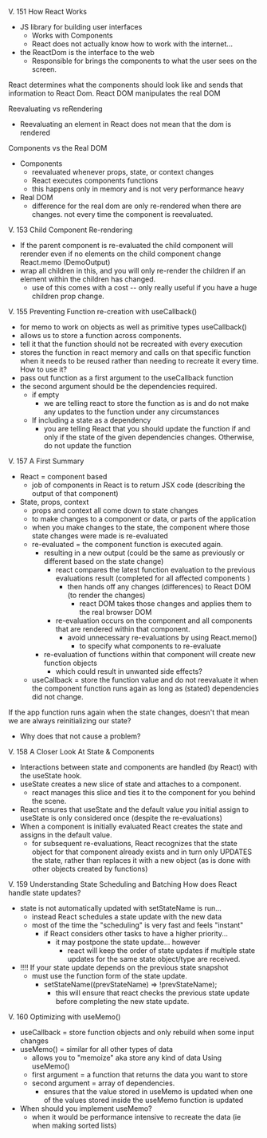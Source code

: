 V. 151 How React Works 
- JS library for building user interfaces
  - Works with Components 
  - React does not actually know how to work with the internet... 
- the ReactDom is the interface to the web
  - Responsible for brings the components to what the user sees on the screen. 

React determines what the components should look like and sends that information to React Dom.
React DOM manipulates the real DOM 

Reevaluating vs reRendering 
- Reevaluating an element in React does not mean that the dom is rendered

Components vs the Real DOM 
- Components 
  - reevaluated whenever props, state, or context changes
  - React executes components functions 
  - this happens only in memory and is not very performance heavy
- Real DOM
  - difference for the real dom are only re-rendered when there are changes. not every time the component is reevaluated.

V. 153 Child Component Re-rendering 
- If the parent component is re-evaluated the child component will rerender even if no elements on the child component change
React.memo (DemoOutput)
- wrap all children in this, and you will only re-render the children if an element within the children has changed. 
  - use of this comes with a cost -- only really useful if you have a huge children prop change. 

V. 155 Preventing Function re-creation with useCallback()
-  for memo to work on objects as well as primitive types
useCallback()
- allows us to store a function across components. 
- tell it that the function should not be recreated with every execution
- stores the function in react memory and calls on that specific function when it needs to be reused rather than needing to recreate it every time. 
How to use it? 
- pass out function as a first argument to the useCallback function
- the second argument should be the dependencies required. 
  - if empty 
    - we are telling react to store the function as is and do not make any updates to the function under any circumstances 
  - If including a state as a dependency 
    - you are telling React that you should update the function if and only if the state of the given dependencies changes. Otherwise, do not update the function 

V. 157 A First Summary
- React = component based 
  - job of components in React is to return JSX code (describing the output of that component)
- State, props, context 
  - props and context all come down to state changes 
  - to make changes to a component or data, or parts of the application 
  - when you make changes to the state, the component where those state changes were made is re-evaluated
  - re-evaluated = the component function is executed again. 
    - resulting in a new output (could be the same as previously or different based on the state change)
      - react compares the latest function evaluation to the previous evaluations result (completed for all affected components )
        - then hands off any changes (differences) to React DOM (to render the changes)
          - react DOM takes those changes and applies them to the real browser DOM 
      - re-evaluation occurs on the component and all components that are rendered within that component. 
        - avoid unnecessary re-evaluations by using React.memo()
          - to specify what components to re-evaluate 
    - re-evaluation of functions within that component will create new function objects 
      - which could result in unwanted side effects?
  - useCallback = store the function value and do not reevaluate it when the component function runs again as long as (stated) dependencies did not change.

If the app function runs again when the state changes, doesn't that mean we are always reinitializing our state? 
- Why does that not cause a problem?

V. 158 A Closer Look At State & Components 

- Interactions between state and components are handled (by React) with the useState hook. 
- useState creates a new slice of state and attaches to a component. 
  - react manages this slice and ties it to the component for you behind the scene.
- React ensures that useState and the default value you initial assign to useState is only considered once (despite the re-evaluations)
- When a component is initially evaluated React creates the state and assigns in the default value. 
  - for subsequent re-evaluations, React recognizes that the state object for that component already exists and in turn only UPDATES the state, rather than replaces it with a new object (as is done with other objects created by functions) 


V. 159 Understanding State Scheduling and Batching
How does React handle state updates? 
- state is not automatically updated with setStateName is run...
  - instead React schedules a state update with the new data
  - most of the time the "scheduling" is very fast and feels "instant"
    - if React considers other tasks to have a higher priority...
      - it may postpone the state update... however 
        - react will keep the order of state updates if multiple state updates for the same state object/type are received. 
- !!!! If your state update depends on the previous state snapshot 
  - must use the function form of the state update. 
    - setStateName((prevStateName) => !prevStateName);
      - this will ensure that react checks the previous state update before completing the new state update. 

V. 160 Optimizing with useMemo()
- useCallback = store function objects and only rebuild when some input changes
- useMemo() = similar for all other types of data
  - allows you to "memoize" aka store any kind of data 
Using useMemo()
  - first argument = a function that returns the data you want to store
  - second argument = array of dependencies.
    - ensures that the value stored in useMemo is updated when one of the values stored inside the useMemo function is updated
- When should you implement useMemo? 
  - when it would be performance intensive to recreate the data (ie when making sorted lists)